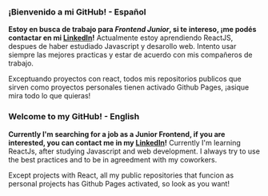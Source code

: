 ### ¡Bienvenido a mi GitHub! - Español

**Estoy en busca de trabajo para _Frontend Junior_, si te intereso, ¡me podés contactar en mi [LinkedIn](https://www.linkedin.com/in/lucas-j%C3%A4hnel-3491b5227/)!**
Actualmente estoy aprendiendo ReactJS, despues de haber estudiado Javascript y desarollo web.
Intento usar siempre las mejores practicas y estar de acuerdo con mis compañeros de trabajo.

Exceptuando proyectos con react, todos mis repositorios publicos que sirven como proyectos personales tienen activado Github Pages, ¡asique mira todo lo que quieras!

### Welcome to my GitHub! - English

**Currently I'm searching for a job as a __Junior Frontend__, if you are interested, you can contact me in my [LinkedIn](https://www.linkedin.com/in/lucas-j%C3%A4hnel-3491b5227/)!**
Currently I'm learning ReactJs, after studying Javascript and web development.
I always try to use the best practices and to be in agreedment with my coworkers.

Except projects with React, all my public repositories that funcion as personal projects has Github Pages activated, so look as you want!
